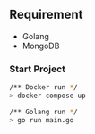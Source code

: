 ## Requirement
- Golang
- MongoDB

### Start Project

```sh
/** Docker run */
> docker compose up

/** Golang run */
> go run main.go
```